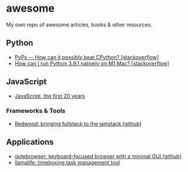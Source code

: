 # awesome
My own repo of awesome articles, books &amp; other resources.

## Python

- [PyPy -- How can it possibly beat CPython? [stackoverflow]](https://stackoverflow.com/questions/2591879/pypy-how-can-it-possibly-beat-cpython)
- [How can I run Python 3.9.1 natively on M1 Mac? [stackoverflow]](https://stackoverflow.com/questions/65559632/how-can-i-run-python-3-9-1-natively-on-m1-mac)

## JavaScript

- [JavaScript, the first 20 years](https://zenodo.org/record/3707008#.YUkCuaBUtpQ)

### Frameworks & Tools

- [Redwood: bringing fullstack to the jamstack [github]](https://github.com/redwoodjs/redwood)

## Applications

- [qutebrowser: keyboard-focused browser with a minimal GUI [github]](https://github.com/qutebrowser/qutebrowser)
- [llamalife: timeboxing task management tool](https://llamalife.co/)
